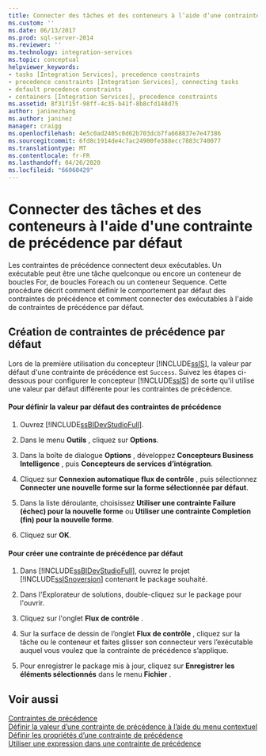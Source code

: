 ```yaml
---
title: Connecter des tâches et des conteneurs à l’aide d’une contrainte de précédence par défaut | Microsoft Docs
ms.custom: ''
ms.date: 06/13/2017
ms.prod: sql-server-2014
ms.reviewer: ''
ms.technology: integration-services
ms.topic: conceptual
helpviewer_keywords:
- tasks [Integration Services], precedence constraints
- precedence constraints [Integration Services], connecting tasks
- default precedence constraints
- containers [Integration Services], precedence constraints
ms.assetid: 8f31f15f-98ff-4c35-b41f-8b8cfd148d75
author: janinezhang
ms.author: janinez
manager: craigg
ms.openlocfilehash: 4e5c0ad2405c0d62b703dcb7fa668837e7e47386
ms.sourcegitcommit: 6fd8c1914de4c7ac24900fe388ecc7883c740077
ms.translationtype: MT
ms.contentlocale: fr-FR
ms.lasthandoff: 04/26/2020
ms.locfileid: "66060429"
---
```

# <a name="connect-tasks-and-containers-by-using-a-default-precedence-constraint"></a>Connecter des tâches et des conteneurs à l'aide d'une contrainte de précédence par défaut
  Les contraintes de précédence connectent deux exécutables. Un exécutable peut être une tâche quelconque ou encore un conteneur de boucles For, de boucles Foreach ou un conteneur Sequence. Cette procédure décrit comment définir le comportement par défaut des contraintes de précédence et comment connecter des exécutables à l'aide de contraintes de précédence par défaut.  
  
## <a name="creating-default-precedence-constraints"></a>Création de contraintes de précédence par défaut  
 Lors de la première utilisation du concepteur [!INCLUDE[ssIS](../includes/ssis-md.md)], la valeur par défaut d'une contrainte de précédence est `Success`. Suivez les étapes ci-dessous pour configurer le concepteur [!INCLUDE[ssIS](../includes/ssis-md.md)] de sorte qu'il utilise une valeur par défaut différente pour les contraintes de précédence.  
  
#### <a name="to-set-the-default-value-for-precedence-constraints"></a>Pour définir la valeur par défaut des contraintes de précédence  
  
1.  Ouvrez [!INCLUDE[ssBIDevStudioFull](../includes/ssbidevstudiofull-md.md)].  
  
2.  Dans le menu **Outils** , cliquez sur **Options**.  
  
3.  Dans la boîte de dialogue **Options** , développez **Concepteurs Business Intelligence** , puis **Concepteurs de services d’intégration**.  
  
4.  Cliquez sur **Connexion automatique flux de contrôle** , puis sélectionnez **Connecter une nouvelle forme sur la forme sélectionnée par défaut**.  
  
5.  Dans la liste déroulante, choisissez **Utiliser une contrainte Failure (échec) pour la nouvelle forme** ou **Utiliser une contrainte Completion (fin) pour la nouvelle forme**.  
  
6.  Cliquez sur **OK**.  
  
#### <a name="to-create-a-default-precedence-constraint"></a>Pour créer une contrainte de précédence par défaut  
  
1.  Dans [!INCLUDE[ssBIDevStudioFull](../includes/ssbidevstudiofull-md.md)], ouvrez le projet [!INCLUDE[ssISnoversion](../includes/ssisnoversion-md.md)] contenant le package souhaité.  
  
2.  Dans l'Explorateur de solutions, double-cliquez sur le package pour l'ouvrir.  
  
3.  Cliquez sur l'onglet **Flux de contrôle** .  
  
4.  Sur la surface de dessin de l’onglet **Flux de contrôle** , cliquez sur la tâche ou le conteneur et faites glisser son connecteur vers l’exécutable auquel vous voulez que la contrainte de précédence s’applique.  
  
5.  Pour enregistrer le package mis à jour, cliquez sur **Enregistrer les éléments sélectionnés** dans le menu **Fichier** .  
  
## <a name="see-also"></a>Voir aussi  
 [Contraintes de précédence](control-flow/precedence-constraints.md)   
 [Définir la valeur d’une contrainte de précédence à l’aide du menu contextuel](../../2014/integration-services/set-the-value-of-a-precedence-constraint-by-using-the-shortcut-menu.md)   
 [Définir les propriétés d’une contrainte de précédence](../../2014/integration-services/set-the-properties-of-a-precedence-constraint.md)   
 [Utiliser une expression dans une contrainte de précédence](../../2014/integration-services/use-an-expression-in-a-precedence-constraint.md)  
  
  
